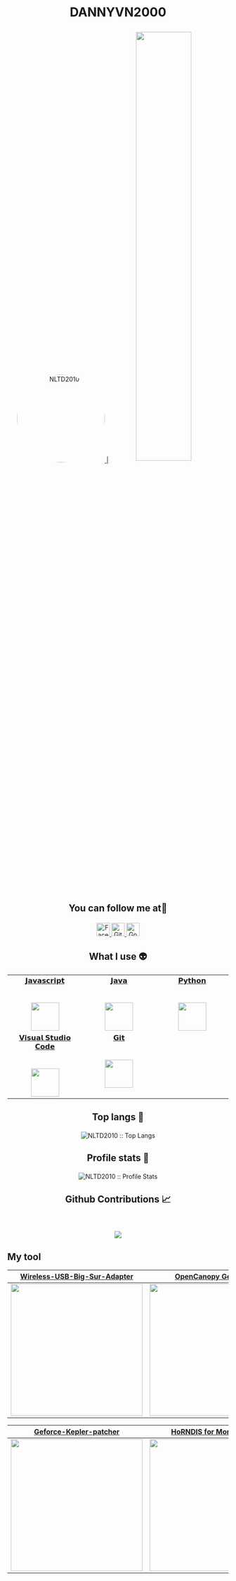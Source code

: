 
# <p align="center">DANNYVN2000</p>

<p align="center">
	<a href="https://github.com/NLTD2010">
	<img src="https://avatars.githubusercontent.com/u/77970269" width = "200" alt="NLTD2010" style="border-radius:50%">
		|<img src="https://media.giphy.com/media/XoM1eSwGMXK4huqV2E/giphy.gif" align="center" style="width: 50%" />
	</a>
</p>


## <p align="center">You can follow me at🌹</p>

<p align="center">
  <a href="https://www.facebook.com/nguyenlethaiduong2000">
    <img src="https://www.vectorlogo.zone/logos/facebook/facebook-official.svg" alt="Facebook" height="30" width="30">
  </a>
	
  <a href="https://github.com/NLTD2010">
    <img src="https://www.vectorlogo.zone/logos/github/github-tile.svg" alt="Github" height="30" width="30">
  </a>
  
  <a href="mailto:thaiduong35cpu@gmail.com">
    <img src="https://www.vectorlogo.zone/logos/google/google-icon.svg" alt="Google" height="30" width="30">
  </a>

  
## <p align="center">What I use :alien:</p>

<table align="center">
  <tbody>
    <tr valign="top">
      <td width="20%" align="center">
	<a href="https://www.w3schools.com/js/js_htmldom_document.asp">
		<span>𝗝𝗮𝘃𝗮𝘀𝗰𝗿𝗶𝗽𝘁</span><br><br><br>
		<img height="64px" src="https://cdn.svgporn.com/logos/javascript.svg">
	 </a>
      </td>
	<td width="20%" align="center">
		<a href="https://docs.oracle.com/en/java/">
        <span>𝗝𝗮𝘃𝗮</span><br><br><br>
        <img height="64px" src="https://cdn.svgporn.com/logos/java.svg">
		</a>
      </td>
      <td width="20%" align="center">
	      <a href="https://docs.python.org/3/">
        <span>𝗣𝘆𝘁𝗵𝗼𝗻</span><br><br><br>
        <img height="64px" src="https://cdn.svgporn.com/logos/python.svg">
	      </a>
      </td>
    </tr>
    <tr valign="top">
	<td width="20%" align="center">
		<a href="https://code.visualstudio.com/docs">
        <span>𝗩𝗶𝘀𝘂𝗮𝗹 𝗦𝘁𝘂𝗱𝗶𝗼 𝗖𝗼𝗱𝗲</span><br><br><br>
        <img height="64px" src="https://cdn.worldvectorlogo.com/logos/visual-studio-code-1.svg">
		</a>
      </td>
      <td width="20%" align="center">
	      <a href="https://git-scm.com/doc">
        <span>𝗚𝗶𝘁</span><br><br><br>
        <img height="64px" src="https://cdn.svgporn.com/logos/git-icon.svg">
	      </a>
      </td>
    </tr>
  </tbody>
</table>

## <p align="center">Top langs :tongue:</p>

<p align="center"><img src="https://github-readme-stats.vercel.app/api/top-langs/?username=NLTD2010&langs_count=10&theme=tokyonight&layout=compact" alt="NLTD2010 :: Top Langs" /></p>

## <p align="center">Profile stats :musical_keyboard:</p>

<p align="center"><img src="https://github-readme-stats.vercel.app/api?username=NLTD2010&show_icons=true&theme=tokyonight" alt="NLTD2010 :: Profile Stats" /></p>



## <p align="center">Github Contributions 📈</p>
<br>
<p align='center'>
<img src="https://activity-graph.herokuapp.com/graph?username=NLTD2010&theme=react-dark&custom_title=DannyVn%F0%9F%98%86">
<p>


## My tool

[Wireless-USB-Big-Sur-Adapter](https://github.com/chris1111/Wireless-USB-Big-Sur-Adapter)|[OpenCanopy Generator](https://github.com/chris1111/OpenCanopy-Generator)|[Themes OpenCore](https://github.com/chris1111/My-Simple-OC-Themes)|[Command Line SnapShot Mounter](https://github.com/chris1111/Command-Line-SnapShot-Mounter)
-|-|-|-
<a href="https://github.com/chris1111/Wireless-USB-Big-Sur-Adapter"><img src="https://user-images.githubusercontent.com/6248794/140664934-ccf2af36-9070-4cf0-9386-f47d6589e992.png" width="300px"></a>|<a href="https://github.com/chris1111/OpenCanopy-Generator"><img src="https://user-images.githubusercontent.com/6248794/134259571-1106d642-2186-43ac-8ddd-f7e55f202dc2.png" width="300px"></a>|<a href="https://github.com/chris1111/My-Simple-OC-Themes"><img src="https://user-images.githubusercontent.com/6248794/134266464-e41a5347-cae6-46ed-b345-1170f4d82ecb.png" width="300px"></a>|<a href="https://github.com/chris1111/Command-Line-SnapShot-Mounter"><img src="https://user-images.githubusercontent.com/6248794/140523046-0c5728e0-a685-4d7b-9dfb-b5d4d53ef3d9.png" width="300px"></a>

  
[Geforce-Kepler-patcher](https://github.com/chris1111/Geforce-Kepler-patcher)|[HoRNDIS for Monterey 12](https://github.com/chris1111/Config-Validator)|[OpenCore Config Validator](https://github.com/chris1111/HoRNDIS)|[Patch HD 4000 Monterey](https://github.com/chris1111/Patch-HD4000-Monterey)
-|-|-|-
<a href="https://github.com/chris1111/Geforce-Kepler-patcher"><img src="https://user-images.githubusercontent.com/6248794/135184021-50ba192b-223c-420d-ba1b-f31aedec7b90.png" width="300px"></a>|<a href="https://github.com/chris1111/HoRNDIS"><img src="https://user-images.githubusercontent.com/6248794/146655598-a51ddc6b-6e02-43cd-bea4-78488675fc1d.png" width="300px"></a>|<a href="https://github.com/chris1111/Config-Validator"><img src="https://user-images.githubusercontent.com/6248794/146655491-4f3d2374-67fd-4623-95ad-7a0d2b024fc8.png" width="300px"></a>|<a href="https://github.com/chris1111/Patch-HD4000-Monterey"><img src="https://user-images.githubusercontent.com/6248794/134258717-5b7fd4cb-39dd-4621-87ed-6b738ffbc5e4.png" width="300px"></a>
